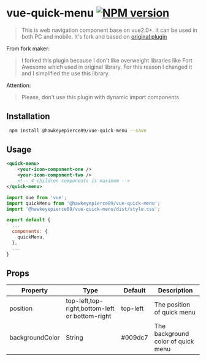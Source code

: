 # vue-quick-menu [![NPM version](https://img.shields.io/npm/v/vue-quick-menu.svg)](https://www.npmjs.com/package/vue-quick-menu)

> This is web navigation component base on vue2.0+. It can be used in both PC and mobile. It's fork and based on
[original plugin](https://ashleylv.github.io/vue-quick-menu/index.html)

From fork maker:
> I forked this plugin because I don't like overweight libraries like Fort Awesome which used in original library. For this reason I changed it and I simplified the use this library. 

Attention:
> Please, don't use this plugin with dynamic import components

## Installation

``` bash
 npm install @hawkeyepierce89/vue-quick-menu --save
```

## Usage
``` xml
<quick-menu>
    <your-icon-component-one />
    <your-icon-component-two />
    <!-- 4 children components is maximum -->
</quick-menu>
```

``` javascript
import Vue from 'vue';
import quickMenu from '@hawkeyepierce89/vue-quick-menu';
import '@hawkeyepierce89/vue-quick-menu/dist/style.css';

export default {
  ...
  components: {
    quickMenu,
  },
  ...
}
```
## Props

Property|Type|Default|Description
---|---|---|---
position|top-left,top-right,bottom-left or bottom-right|top-left|The position of quick menu
backgroundColor|String|#009dc7|The background color of quick menu
